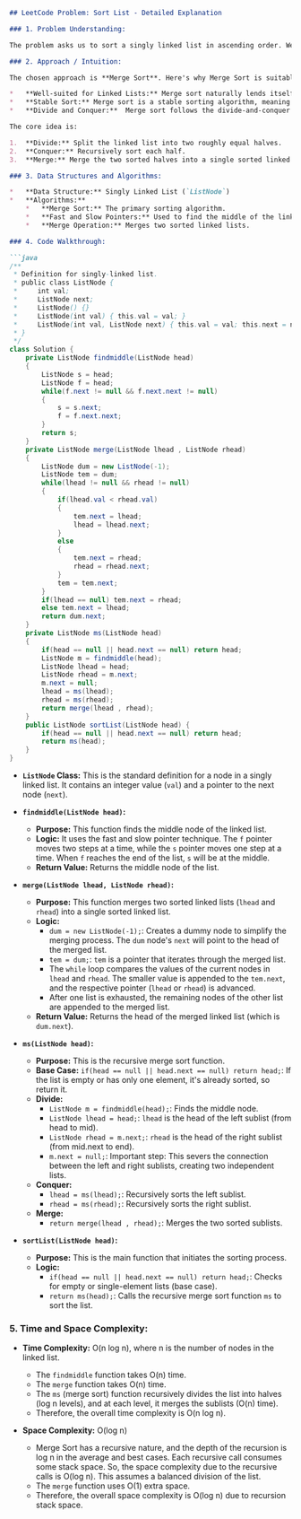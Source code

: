 ```markdown
## LeetCode Problem: Sort List - Detailed Explanation

### 1. Problem Understanding:

The problem asks us to sort a singly linked list in ascending order. We need to rearrange the nodes of the linked list such that their values are in non-decreasing order.  The original structure of the linked list should be modified; we're not just extracting the values, sorting them, and creating a new list.

### 2. Approach / Intuition:

The chosen approach is **Merge Sort**. Here's why Merge Sort is suitable:

*   **Well-suited for Linked Lists:** Merge sort naturally lends itself to linked lists. Unlike algorithms like quicksort, merge sort doesn't require random access, which is inefficient in a linked list. We can split and merge sublists efficiently.
*   **Stable Sort:** Merge sort is a stable sorting algorithm, meaning that elements with equal values maintain their relative order after sorting.
*   **Divide and Conquer:**  Merge sort follows the divide-and-conquer paradigm, recursively breaking down the problem into smaller subproblems until they become trivial to solve, and then merging the sorted subproblems.

The core idea is:

1.  **Divide:** Split the linked list into two roughly equal halves.
2.  **Conquer:** Recursively sort each half.
3.  **Merge:** Merge the two sorted halves into a single sorted linked list.

### 3. Data Structures and Algorithms:

*   **Data Structure:** Singly Linked List (`ListNode`)
*   **Algorithms:**
    *   **Merge Sort:** The primary sorting algorithm.
    *   **Fast and Slow Pointers:** Used to find the middle of the linked list efficiently.
    *   **Merge Operation:** Merges two sorted linked lists.

### 4. Code Walkthrough:

```java
/**
 * Definition for singly-linked list.
 * public class ListNode {
 *     int val;
 *     ListNode next;
 *     ListNode() {}
 *     ListNode(int val) { this.val = val; }
 *     ListNode(int val, ListNode next) { this.val = val; this.next = next; }
 * }
 */
class Solution {
    private ListNode findmiddle(ListNode head)
    {
        ListNode s = head;
        ListNode f = head;
        while(f.next != null && f.next.next != null)
        {
            s = s.next;
            f = f.next.next;
        }
        return s;
    }
    private ListNode merge(ListNode lhead , ListNode rhead)
    {
        ListNode dum = new ListNode(-1);
        ListNode tem = dum;
        while(lhead != null && rhead != null)
        {
            if(lhead.val < rhead.val) 
            {
                tem.next = lhead;
                lhead = lhead.next;
            }
            else
            {
                tem.next = rhead;
                rhead = rhead.next;
            }
            tem = tem.next;
        }
        if(lhead == null) tem.next = rhead;
        else tem.next = lhead;
        return dum.next;
    }
    private ListNode ms(ListNode head)
    {
        if(head == null || head.next == null) return head;
        ListNode m = findmiddle(head);
        ListNode lhead = head;
        ListNode rhead = m.next;
        m.next = null;
        lhead = ms(lhead);
        rhead = ms(rhead);
        return merge(lhead , rhead);
    }
    public ListNode sortList(ListNode head) {
        if(head == null || head.next == null) return head;
        return ms(head);
    }
}
```

*   **`ListNode` Class:** This is the standard definition for a node in a singly linked list.  It contains an integer value (`val`) and a pointer to the next node (`next`).

*   **`findmiddle(ListNode head)`:**
    *   **Purpose:** This function finds the middle node of the linked list.
    *   **Logic:** It uses the fast and slow pointer technique. The `f` pointer moves two steps at a time, while the `s` pointer moves one step at a time. When `f` reaches the end of the list, `s` will be at the middle.
    *   **Return Value:** Returns the middle node of the list.

*   **`merge(ListNode lhead, ListNode rhead)`:**
    *   **Purpose:** This function merges two sorted linked lists (`lhead` and `rhead`) into a single sorted linked list.
    *   **Logic:**
        *   `dum = new ListNode(-1);`: Creates a dummy node to simplify the merging process.  The `dum` node's `next` will point to the head of the merged list.
        *   `tem = dum;`: `tem` is a pointer that iterates through the merged list.
        *   The `while` loop compares the values of the current nodes in `lhead` and `rhead`. The smaller value is appended to the `tem.next`, and the respective pointer (`lhead` or `rhead`) is advanced.
        *   After one list is exhausted, the remaining nodes of the other list are appended to the merged list.
    *   **Return Value:**  Returns the head of the merged linked list (which is `dum.next`).

*   **`ms(ListNode head)`:**
    *   **Purpose:** This is the recursive merge sort function.
    *   **Base Case:** `if(head == null || head.next == null) return head;`: If the list is empty or has only one element, it's already sorted, so return it.
    *   **Divide:**
        *   `ListNode m = findmiddle(head);`: Finds the middle node.
        *   `ListNode lhead = head;`:  `lhead` is the head of the left sublist (from head to mid).
        *   `ListNode rhead = m.next;`: `rhead` is the head of the right sublist (from mid.next to end).
        *   `m.next = null;`: Important step: This severs the connection between the left and right sublists, creating two independent lists.
    *   **Conquer:**
        *   `lhead = ms(lhead);`: Recursively sorts the left sublist.
        *   `rhead = ms(rhead);`: Recursively sorts the right sublist.
    *   **Merge:**
        *   `return merge(lhead , rhead);`: Merges the two sorted sublists.

*   **`sortList(ListNode head)`:**
    *   **Purpose:** This is the main function that initiates the sorting process.
    *   **Logic:**
        *   `if(head == null || head.next == null) return head;`: Checks for empty or single-element lists (base case).
        *   `return ms(head);`: Calls the recursive merge sort function `ms` to sort the list.

### 5. Time and Space Complexity:

*   **Time Complexity:** O(n log n), where n is the number of nodes in the linked list.
    *   The `findmiddle` function takes O(n) time.
    *   The `merge` function takes O(n) time.
    *   The `ms` (merge sort) function recursively divides the list into halves (log n levels), and at each level, it merges the sublists (O(n) time).
    *   Therefore, the overall time complexity is O(n log n).

*   **Space Complexity:** O(log n)
    *   Merge Sort has a recursive nature, and the depth of the recursion is log n in the average and best cases.  Each recursive call consumes some stack space. So, the space complexity due to the recursive calls is O(log n). This assumes a balanced division of the list.
    *   The `merge` function uses O(1) extra space.
    *   Therefore, the overall space complexity is O(log n) due to recursion stack space.
```